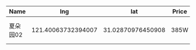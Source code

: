 Name | lng | lat | Price | visit | Wiki 
-- | -- | -- | -- | -- | --
夏朵园02 | 121.40063732394007| 31.02870976450908| 385W | 1 | [夏朵园02](https://junxnone.github.io/F/#/0057_%E4%BA%8C%E6%89%8B%E6%88%BF_%E9%A9%AC%E6%A1%A5_%E5%A4%8F%E6%9C%B5%E5%9B%AD_02)
